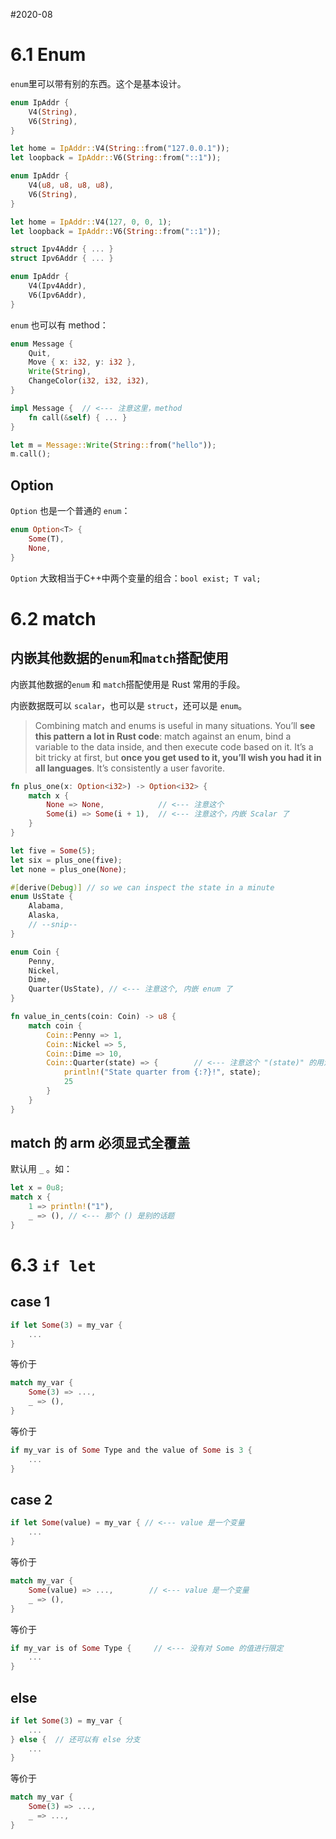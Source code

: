 #2020-08

# 6.1 Enum
`enum`里可以带有别的东西。这个是基本设计。
``` rust
enum IpAddr {
    V4(String),
    V6(String),
}

let home = IpAddr::V4(String::from("127.0.0.1"));
let loopback = IpAddr::V6(String::from("::1"));
```

``` rust
enum IpAddr {
    V4(u8, u8, u8, u8),
    V6(String),
}

let home = IpAddr::V4(127, 0, 0, 1);
let loopback = IpAddr::V6(String::from("::1"));
```

``` rust
struct Ipv4Addr { ... }
struct Ipv6Addr { ... }

enum IpAddr {
    V4(Ipv4Addr),
    V6(Ipv6Addr),
}
```

`enum` 也可以有 method：
```rust
enum Message {
    Quit,
    Move { x: i32, y: i32 },
    Write(String),
    ChangeColor(i32, i32, i32),
}

impl Message {  // <--- 注意这里，method
    fn call(&self) { ... }
}

let m = Message::Write(String::from("hello"));
m.call();
```

## Option

`Option` 也是一个普通的 `enum`：
``` rust
enum Option<T> {
	Some(T),
	None,
}
```

`Option` 大致相当于C++中两个变量的组合：`bool exist; T val;`

# 6.2 match

## 内嵌其他数据的`enum`和`match`搭配使用
内嵌其他数据的`enum` 和 `match`搭配使用是 Rust 常用的手段。

内嵌数据既可以 `scalar`，也可以是 `struct`，还可以是 `enum`。

> Combining match and enums is useful in many situations. You’ll **see this pattern a lot in Rust code**: match against an enum, bind a variable to the data inside, and then execute code based on it. It’s a bit tricky at first, but **once you get used to it, you’ll wish you had it in all languages**. It’s consistently a user favorite.

``` rust
fn plus_one(x: Option<i32>) -> Option<i32> {
    match x {
        None => None,            // <--- 注意这个
        Some(i) => Some(i + 1),  // <--- 注意这个，内嵌 Scalar 了
    }
}

let five = Some(5);
let six = plus_one(five);
let none = plus_one(None);
```

``` rust
#[derive(Debug)] // so we can inspect the state in a minute
enum UsState {
    Alabama,
    Alaska,
    // --snip--
}

enum Coin {
    Penny,
    Nickel,
    Dime,
    Quarter(UsState), // <--- 注意这个, 内嵌 enum 了
}

fn value_in_cents(coin: Coin) -> u8 {
    match coin {
        Coin::Penny => 1,
        Coin::Nickel => 5,
        Coin::Dime => 10,
        Coin::Quarter(state) => {        // <--- 注意这个 "(state)" 的用法
            println!("State quarter from {:?}!", state);
            25
        }
    }
}
```

## match 的 arm 必须显式全覆盖
默认用 `_` 。如：

``` rust
let x = 0u8;
match x {
	1 => println!("1"),
	_ => (), // <--- 那个 () 是别的话题
}
```

# 6.3 `if let`
## case 1
``` rust
if let Some(3) = my_var {
	...
}
```
等价于
``` rust
match my_var {
	Some(3) => ...,
	_ => (),
}
```
等价于
``` rust
if my_var is of Some Type and the value of Some is 3 {
	...
}
```

## case 2
``` rust
if let Some(value) = my_var { // <--- value 是一个变量
	...
}
```
等价于
``` rust
match my_var {
	Some(value) => ...,        // <--- value 是一个变量
	_ => (),
}
```
等价于
``` rust
if my_var is of Some Type {     // <--- 没有对 Some 的值进行限定
	...
}
```

## else
``` rust
if let Some(3) = my_var {
	...
} else {  // 还可以有 else 分支
	...
}
```
等价于
``` rust
match my_var {
	Some(3) => ...,
	_ => ...,
}
```